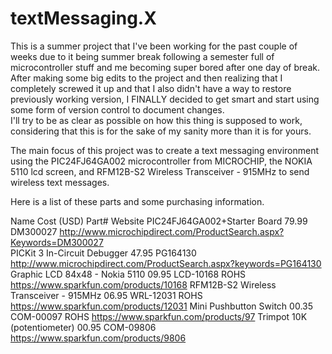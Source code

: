 # textMessaging.X

This is a summer project that I've been working for the past couple of weeks due to it being summer break following a semester
full of microcontroller stuff and me becoming super bored after one day of break.  After making some big edits to the 
project and then realizing that I completely screwed it up and that I also didn't have a way to restore 
previously working version, I FINALLY decided to get smart and start using some form of version control to document changes.  
I'll try to be as clear as possible on how this thing is supposed to work, considering that this is for the sake of my sanity
more than it is for yours.

The main focus of this project was to create a text messaging environment using the PIC24FJ64GA002 microcontroller from
MICROCHIP, the NOKIA 5110 lcd screen, and RFM12B-S2 Wireless Transceiver - 915MHz to send wireless text messages.

Here is a list of these parts and some purchasing information.

Name                                    Cost (USD)  Part#           Website
PIC24FJ64GA002+Starter Board            79.99       DM300027        http://www.microchipdirect.com/ProductSearch.aspx?Keywords=DM300027                                
PICKit 3 In-Circuit Debugger             47.95       PG164130        http://www.microchipdirect.com/ProductSearch.aspx?keywords=PG164130  
Graphic LCD 84x48 - Nokia 5110          09.95       LCD-10168 ROHS  https://www.sparkfun.com/products/10168
RFM12B-S2 Wireless Transceiver - 915MHz 06.95       WRL-12031 ROHS  https://www.sparkfun.com/products/12031
Mini Pushbutton Switch                  00.35       COM-00097 ROHS  https://www.sparkfun.com/products/97
Trimpot 10K (potentiometer)             00.95       COM-09806       https://www.sparkfun.com/products/9806
